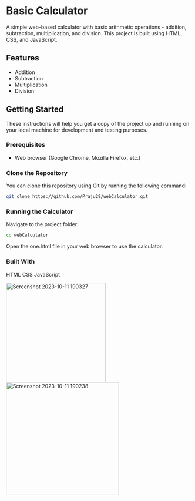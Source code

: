 # Basic Calculator

A simple web-based calculator with basic arithmetic operations - addition, subtraction, multiplication, and division. This project is built using HTML, CSS, and JavaScript.

## Features

- Addition
- Subtraction
- Multiplication
- Division

## Getting Started

These instructions will help you get a copy of the project up and running on your local machine for development and testing purposes.

### Prerequisites

- Web browser (Google Chrome, Mozilla Firefox, etc.)

### Clone the Repository

You can clone this repository using Git by running the following command:
```bash
git clone https://github.com/Praju29/webCalculator.git
```

### Running the Calculator
Navigate to the project folder:
```bash
cd webCalculator
```
Open the one.html file in your web browser to use the calculator.

### Built With
HTML
CSS
JavaScript


<img width="271" alt="Screenshot 2023-10-11 190327" src="https://github.com/Praju29/webCalculator/assets/134161335/9b0a5ba8-bb65-40e8-8039-cc232b74b2e4">

<img width="307" alt="Screenshot 2023-10-11 190238" src="https://github.com/Praju29/webCalculator/assets/134161335/53cada41-43a5-49c4-b161-65583b5bf20e">



